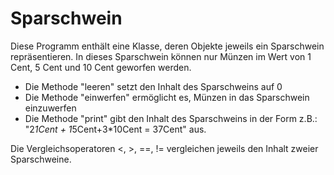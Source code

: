 # Sparschwein

Diese Programm enthält eine Klasse, deren Objekte jeweils ein Sparschwein repräsentieren. In dieses Sparschwein können nur Münzen im Wert von 1 Cent, 5 Cent und 10 Cent geworfen werden.
* Die Methode "leeren" setzt den Inhalt des Sparschweins auf 0
* Die Methode "einwerfen" ermöglicht es, Münzen in das Sparschwein einzuwerfen
* Die Methode "print" gibt den Inhalt des Sparschweins in der Form z.B.: "2*1Cent + 1*5Cent+3*10Cent = 37Cent" aus.
 
Die Vergleichsoperatoren <, >, ==, != vergleichen jeweils den Inhalt zweier Sparschweine.  